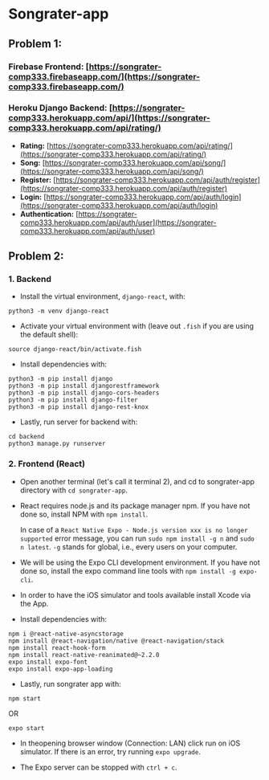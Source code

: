 # Songrater-app

## Problem 1:
### Firebase Frontend: [https://songrater-comp333.firebaseapp.com/](https://songrater-comp333.firebaseapp.com/)
### Heroku Django Backend: [https://songrater-comp333.herokuapp.com/api/](https://songrater-comp333.herokuapp.com/api/rating/)

- **Rating:** [https://songrater-comp333.herokuapp.com/api/rating/](https://songrater-comp333.herokuapp.com/api/rating/)
- **Song:** [https://songrater-comp333.herokuapp.com/api/song/](https://songrater-comp333.herokuapp.com/api/song/)
- **Register:** [https://songrater-comp333.herokuapp.com/api/auth/register](https://songrater-comp333.herokuapp.com/api/auth/register)
- **Login:** [https://songrater-comp333.herokuapp.com/api/auth/login](https://songrater-comp333.herokuapp.com/api/auth/login)
- **Authentication:** [https://songrater-comp333.herokuapp.com/api/auth/user](https://songrater-comp333.herokuapp.com/api/auth/user)


## Problem 2:

### 1. Backend
- Install the virtual environment, `django-react`, with:
```shell
python3 -m venv django-react
```

- Activate your virtual environment with (leave out `.fish` if you are using the default shell):
```shell
source django-react/bin/activate.fish
```

- Install dependencies with:
```shell
python3 -m pip install django
python3 -m pip install djangorestframework
python3 -m pip install django-cors-headers
python3 -m pip install django-filter
python3 -m pip install django-rest-knox
```

- Lastly, run server for backend with:
```shell
cd backend
python3 manage.py runserver
```



### 2. Frontend (React)
- Open another terminal (let's call it terminal 2), and cd to songrater-app directory with `cd songrater-app`.

- React requires node.js and its package manager npm. If you have not done so,
  install NPM with `npm install`.

  In case of a `React Native Expo - Node.js version xxx is no longer supported`
  error message, you can run `sudo npm install -g n` and `sudo n latest`. `-g`
  stands for global, i.e., every users on your computer.

- We will be using the Expo CLI development environment.
  If you have not done so, install the expo command line tools with `npm install -g expo-cli`.

- In order to have the iOS simulator and tools available install Xcode via the App.

- Install dependencies with:
```shell
npm i @react-native-asyncstorage
npm install @react-navigation/native @react-navigation/stack
npm install react-hook-form
npm install react-native-reanimated@~2.2.0
expo install expo-font
expo install expo-app-loading
```

- Lastly, run songrater app with:
```shell
npm start
```
OR
```shell
expo start
```

- In theopening browser window (Connection: LAN) click run on iOS simulator. If there is an error, try running `expo upgrade`.

- The Expo server can be stopped with `ctrl + c`.
